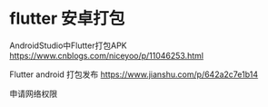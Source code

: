 # flutter 安卓打包
AndroidStudio中Flutter打包APK
https://www.cnblogs.com/niceyoo/p/11046253.html

Flutter android 打包发布
https://www.jianshu.com/p/642a2c7e1b14

申请网络权限
<uses-permission android:name="android.permission.INTERNET"/>